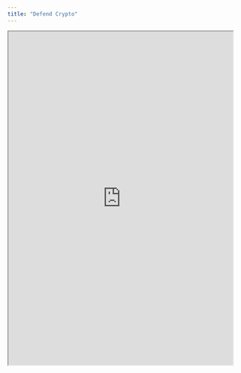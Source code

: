 ```yaml
---
title: "Defend Crypto"
---
```



<iframe height="750" width="100%" src="https://ewelton.github.io/ktest/wiki.html#Defend%20Crypto"></iframe>
